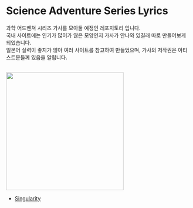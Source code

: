 # Science Adventure Series Lyrics
과학 어드벤쳐 시리즈 가사를 모아둘 예정인 레포지토리 입니다.  
국내 사이트에는 인기가 많이가 않은 모양인지 가사가 안나와 있길래 따로 만들어보게 되었습니다.  
일본어 실력이 좋지가 않아 여러 사이트를 참고하여 만들었으며, 가사의 저작권은 아티스트분들께 있음을 알립니다.<br><br>
  
    
<img src="http://chaoschild.jp/origin/images/main_logo.png" width=320></img>
- [Singularity](Singularity.md)
